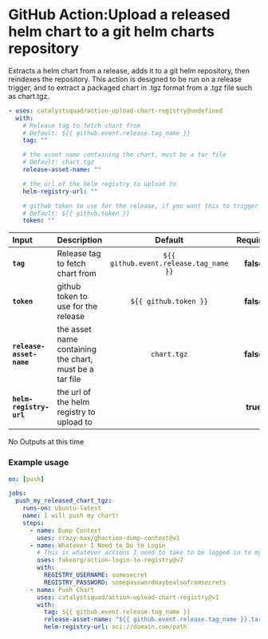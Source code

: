 <!-- start title -->

# GitHub Action:Upload a released helm chart to a git helm charts repository

<!-- end title -->
<!-- start description -->

Extracts a helm chart from a release, adds it to a git helm repository, then reindexes the repository. This action is designed to be run on a release trigger, and to extract a packaged chart in .tgz format from a .tgz file such as chart.tgz.

<!-- end description -->
<!-- start contents -->
<!-- end contents -->
<!-- start usage -->

```yaml
- uses: catalystsquad/action-upload-chart-registry@undefined
  with:
    # Release tag to fetch chart from
    # Default: ${{ github.event.release.tag_name }}
    tag: ""

    # the asset name containing the chart, must be a tar file
    # Default: chart.tgz
    release-asset-name: ""

    # the url of the helm registry to upload to
    helm-registry-url: ""

    # github token to use for the release, if you want this to trigger other workflows such as flows on release created, pass in a PAT
    # Default: ${{ github.token }}
    token: ""
```

<!-- end usage -->
<!-- start inputs -->

| **Input**                | **Description**                                         |              **Default**               | **Required** |
| :----------------------- | :------------------------------------------------------ | :------------------------------------: | :----------: |
| **`tag`**                | Release tag to fetch chart from                         | `${{ github.event.release.tag_name }}` |  **false**   |
| **`token`**              | github token to use for the release                     |        `${{ github.token }}`           |  **false**   |
| **`release-asset-name`** | the asset name containing the chart, must be a tar file |              `chart.tgz`               |  **false**   |
| **`helm-registry-url`**  | the url of the helm registry to upload to               |                                        |   **true**   |

<!-- end inputs -->
<!-- start outputs -->

No Outputs at this time

<!-- end outputs -->
<!-- start examples -->

### Example usage

```yaml
on: [push]

jobs:
  push_my_released_chart_tgz:
    runs-on: ubuntu-latest
    name: I will push my chart!
    steps:
      - name: Dump Context
        uses: crazy-max/ghaction-dump-context@v1
      - name: Whatever I Need to Do to Login
        # This is whatever actions I need to take to be logged in to my helm registry
        uses: fakeorg/action-login-to-registry@v7
        with:
          REGISTRY_USERNAME: somesecret
          REGISTRY_PASSWORD: somepasswordmaybealsofromsecrets
      - name: Push Chart
        uses: catalystsquad/action-upload-chart-registry@v1
        with:
          tag: ${{ github.event.release.tag_name }}
          release-asset-name: "${{ github.event.release.tag_name }}.tar.gz"
          helm-registry-url: oci://domain.com/path
```

<!-- end examples -->
<!-- start [.github/ghdocs/examples/] -->
<!-- end [.github/ghdocs/examples/] -->
